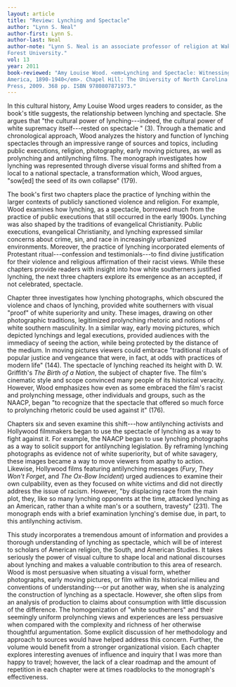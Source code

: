 ```yaml
---
layout: article
title: "Review: Lynching and Spectacle"
author: "Lynn S. Neal"
author-first: Lynn S.
author-last: Neal
author-note: "Lynn S. Neal is an associate professor of religion at Wake
Forest University."
vol: 13
year: 2011
book-reviewed: "Amy Louise Wood. <em>Lynching and Spectacle: Witnessing Racial Violence in
America, 1890-1940</em>. Chapel Hill: The University of North Carolina
Press, 2009. 368 pp. ISBN 9780807871973."
---
```


In this cultural history, Amy Louise Wood urges readers to consider, as
the book's title suggests, the relationship between lynching and
spectacle. She argues that "the cultural power of lynching---indeed, the
cultural power of white supremacy itself---rested on spectacle " (3).
Through a thematic and chronological approach, Wood analyzes the history
and function of lynching spectacles through an impressive range of
sources and topics, including public executions, religion, photography,
early moving pictures, as well as prolynching and antilynching films.
The monograph investigates how lynching was represented through diverse
visual forms and shifted from a local to a national spectacle, a
transformation which, Wood argues, "sow\[ed\] the seed of its own
collapse" (179).

The book's first two chapters place the practice of lynching within the
larger contexts of publicly sanctioned violence and religion. For
example, Wood examines how lynching, as a spectacle, borrowed much from
the practice of public executions that still occurred in the early
1900s. Lynching was also shaped by the traditions of evangelical
Christianity. Public executions, evangelical Christianity, and lynching
expressed similar concerns about crime, sin, and race in increasingly
urbanized environments. Moreover, the practice of lynching incorporated
elements of Protestant ritual---confession and testimonials---to find divine
justification for their violence and religious affirmation of their
racist views. While these chapters provide readers with insight into how
white southerners justified lynching, the next three chapters explore
its emergence as an accepted, if not celebrated, spectacle.

Chapter three investigates how lynching photographs, which obscured the
violence and chaos of lynching, provided white southerners with visual
"proof" of white superiority and unity. These images, drawing on other
photographic traditions, legitimized prolynching rhetoric and notions of
white southern masculinity. In a similar way, early moving pictures,
which depicted lynchings and legal executions, provided audiences with
the immediacy of seeing the action, while being protected by the
distance of the medium. In moving pictures viewers could embrace
"traditional rituals of popular justice and vengeance that were, in
fact, at odds with practices of modern life" (144). The spectacle of
lynching reached its height with D. W. Griffith's *The Birth of a
Nation*, the subject of chapter five. The film's cinematic style and
scope convinced many people of its historical veracity. However, Wood
emphasizes how even as some embraced the film's racist and prolynching
message, other individuals and groups, such as the NAACP, began "to
recognize that the spectacle that offered so much force to prolynching
rhetoric could be used against it" (176).

Chapters six and seven examine this shift---how antilynching activists and
Hollywood filmmakers began to use the spectacle of lynching as a way to
fight against it. For example, the NAACP began to use lynching
photographs as a way to solicit support for antilynching legislation. By
reframing lynching photographs as evidence not of white superiority, but
of white savagery, these images became a way to move viewers from apathy
to action. Likewise, Hollywood films featuring antilynching messages
(*Fury*, *They Won't Forget*, and *The Ox-Bow Incident*) urged audiences
to examine their own culpability, even as they focused on white victims
and did not directly address the issue of racism. However, "by
displacing race from the main plot, they, like so many lynching
opponents at the time, attacked lynching as an American, rather than a
white man's or a southern, travesty" (231). The monograph ends with a
brief examination lynching's demise due, in part, to this antilynching
activism.

This study incorporates a tremendous amount of information and provides
a thorough understanding of lynching as spectacle, which will be of
interest to scholars of American religion, the South, and American
Studies. It takes seriously the power of visual culture to shape local
and national discourses about lynching and makes a valuable contribution
to this area of research. Wood is most persuasive when situating a
visual form, whether photographs, early moving pictures, or film within
its historical milieu and conventions of understanding---or put another
way, when she is analyzing the construction of lynching as a spectacle.
However, she often slips from an analysis of production to claims about
consumption with little discussion of the difference. The homogenization
of "white southerners" and their seemingly uniform prolynching views and
experiences are less persuasive when compared with the complexity and
richness of her otherwise thoughtful argumentation. Some explicit
discussion of her methodology and approach to sources would have helped
address this concern. Further, the volume would benefit from a stronger
organizational vision. Each chapter explores interesting avenues of
influence and inquiry that I was more than happy to travel; however, the
lack of a clear roadmap and the amount of repetition in each chapter
were at times roadblocks to the monograph's effectiveness.
